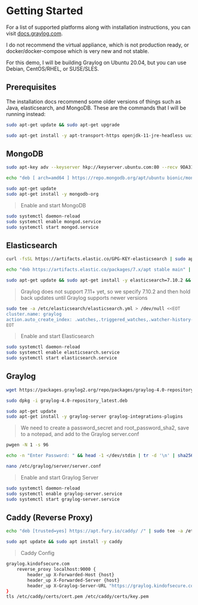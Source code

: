 # Getting Started

For a list of supported platforms along with installation instructions, you can visit [docs.graylog.com](https://docs.graylog.org/en/4.0/pages/installation.html).

I do not recommend the virtual appliance, which is not production ready, or docker/docker-compose which is very new and not stable.

For this demo, I will be building Graylog on Ubuntu 20.04, but you can use Debian, CentOS/RHEL, or SUSE/SLES.

## Prerequisites

The installation docs recommend some older versions of things such as Java, elasticsearch, and MongoDB. These are the commands that I will be running instead:

````bash
sudo apt-get update && sudo apt-get upgrade

sudo apt-get install -y apt-transport-https openjdk-11-jre-headless uuid-runtime pwgen
````

## MongoDB

````bash
sudo apt-key adv --keyserver hkp://keyserver.ubuntu.com:80 --recv 9DA31620334BD75D9DCB49F368818C72E52529D4

echo "deb [ arch=amd64 ] https://repo.mongodb.org/apt/ubuntu bionic/mongodb-org/4.0 multiverse" | sudo tee /etc/apt/sources.list.d/mongodb-org-4.2.list

sudo apt-get update
sudo apt-get install -y mongodb-org
````

> Enable and start MongoDB

````bash
sudo systemctl daemon-reload 
sudo systemctl enable mongod.service
sudo systemctl start mongod.service
````

## Elasticsearch

````bash
curl -fsSL https://artifacts.elastic.co/GPG-KEY-elasticsearch | sudo apt-key add -

echo "deb https://artifacts.elastic.co/packages/7.x/apt stable main" | sudo tee /etc/apt/sources.list.d/elastic-7.x.list

sudo apt-get update && sudo apt-get install -y elasticsearch=7.10.2 && sudo apt-mark hold elasticsearch
````

> Graylog does not support 7.11+ yet, so we specify 7.10.2 and then hold back updates until Graylog supports newer versions

````bash
sudo tee -a /etc/elasticsearch/elasticsearch.yml > /dev/null <<EOT
cluster.name: graylog
action.auto_create_index: .watches,.triggered_watches,.watcher-history-*
EOT
````

> Enable and start Elasticsearch

````bash
sudo systemctl daemon-reload
sudo systemctl enable elasticsearch.service
sudo systemctl start elasticsearch.service
````

## Graylog

````bash
wget https://packages.graylog2.org/repo/packages/graylog-4.0-repository_latest.deb`

sudo dpkg -i graylog-4.0-repository_latest.deb

sudo apt-get update
sudo apt-get install -y graylog-server graylog-integrations-plugins
````

> We need to create a password_secret and root_password_sha2, save to a notepad, and add to the Graylog server.conf

````bash
pwgen -N 1 -s 96

echo -n "Enter Password: " && head -1 </dev/stdin | tr -d '\n' | sha256sum | cut -d" " -f1

nano /etc/graylog/server/server.conf
````

> Enable and start Graylog Server

````bash
sudo systemctl daemon-reload
sudo systemctl enable graylog-server.service
sudo systemctl start graylog-server.service
````

## Caddy (Reverse Proxy)

````bash
echo "deb [trusted=yes] https://apt.fury.io/caddy/ /" | sudo tee -a /etc/apt/sources.list.d/caddy-fury.list

sudo apt update && sudo apt install -y caddy
````

> Caddy Config

````bash
graylog.kindofsecure.com
    reverse_proxy localhost:9000 {
        header_up X-Forwarded-Host {host}
        header_up X-Forwarded-Server {host}
        header_up X-Graylog-Server-URL "https://graylog.kindofsecure.com/"
}
tls /etc/caddy/certs/cert.pem /etc/caddy/certs/key.pem
````
